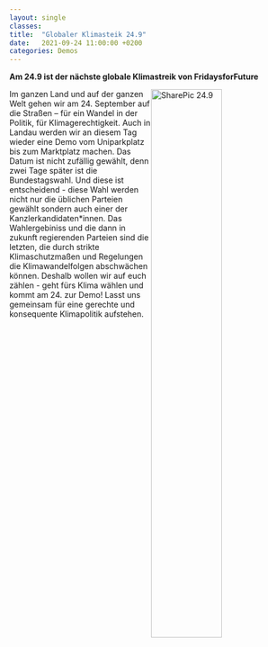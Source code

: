 ```yaml
---
layout: single
classes: 
title:  "Globaler Klimasteik 24.9"
date:   2021-09-24 11:00:00 +0200
categories: Demos
---
```


<b> Am 24.9 ist der nächste globale Klimastreik von FridaysforFuture </b> <br>

<img src="https://github.com/fridaysforfuture-landau-pfalz/fridaysforfuture-landau-pfalz.github.io/blob/main/assets/images/24.9%20Globaler%20Streik/SharePic.PNG?raw=true" alt="SharePic 24.9" style="float:right;" height="50%" width="50%">

Im ganzen Land und auf der ganzen Welt gehen wir am 24. September auf die Straßen – für ein Wandel in der Politik, für Klimagerechtigkeit.
Auch in Landau werden wir an diesem Tag wieder eine Demo vom Uniparkplatz bis zum Marktplatz machen. 
Das Datum ist nicht zufällig gewählt, denn zwei Tage später ist die Bundestagswahl. Und diese ist entscheidend - diese Wahl werden nicht nur die üblichen Parteien gewählt 
sondern auch einer der Kanzlerkandidaten*innen. Das Wahlergebiniss und die dann in zukunft regierenden Parteien sind die letzten, die durch strikte Klimaschutzmaßen und Regelungen die Klimawandelfolgen abschwächen können. Deshalb wollen wir auf euch zählen - geht fürs Klima wählen und kommt am 24. zur Demo! Lasst uns gemeinsam für eine gerechte und konsequente Klimapolitik aufstehen.

